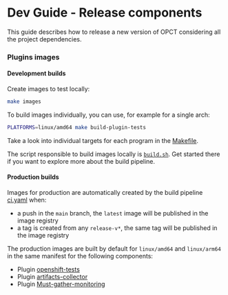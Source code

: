 # Dev Guide - Release components

This guide describes how to release a new version of OPCT considering all the project dependencies.


### Plugins images

#### Development builds

Create images to test locally:

```bash
make images
```

To build images individually, you can use, for example for a single arch:

```sh
PLATFORMS=linux/amd64 make build-plugin-tests
```

Take a look into individual targets for each program in the [Makefile](https://github.com/redhat-openshift-ecosystem/provider-certification-plugins/blob/main/Makefile).

The script responsible to build images locally is [`build.sh`](https://github.com/redhat-openshift-ecosystem/provider-certification-plugins/blob/main/build.sh).
Get started there if you want to explore more about the build pipeline.

#### Production builds

Images for production are automatically created by the build
pipeline [ci.yaml](https://github.com/redhat-openshift-ecosystem/provider-certification-plugins/blob/main/.github/workflows/ci.yaml)
when:

- a push in the `main` branch, the `latest` image will be published in the image registry
- a tag is created from any `release-v*`, the same tag will be published in the image registry

The production images are built by default for `linux/amd64` and `linux/arm64` in the same manifest
for the following components:

- Plugin [openshift-tests](https://quay.io/repository/opct/plugin-openshift-tests?tab=tags)
- Plugin [artifacts-collector](https://quay.io/repository/opct/plugin-artifacts-collector?tab=tags)
- Plugin [Must-gather-monitoring](https://quay.io/repository/opct/must-gather-monitoring?tab=tags)

